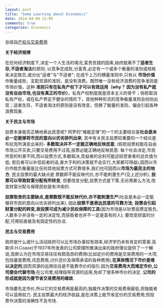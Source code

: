 ```yaml
---
layout: post
title: "Some Learning about Economics"
date: 2014-04-09 12:09
comments: true
categories: Economics
---
```

   总结自[产权与交易费用](http://www.oklink.net/a/0011/1101/mgzy/003.htm)
   
   **关于经济规律**
   
   在任何经济制度下,决定一个人生活的境况,富贵贫践的因素,始终脱离不了**适者生存,不适者淘汰**的原则; 以竞争定成败,分富贵,必定有一个或多个衡量的准则或规格来决定胜负,或分出"适者"与"不适者"; 在成千上万的横量准则中,只有以 **市场价值** 作衡量成败，支配资源的准则，是没有浪费。既然唯一没有经济浪费的竞争准则是市场价值，这种 **准则只有在私有产权下才可以有效运用（why？ 因为没有私产就没有自由市场,也没有真正的市价）**。私有产权制度就是资本主义的骨干；倘若取消私有产权，或在私产界定不健全的情形下，其他种种形式的竞争衡量准则会纷纷出现；适者生存，不适者淘汰的原则是没有改变，但换了衡量的准则，偏会引起各种浪费现象.

   **关于民主与市场**
   
   投票本身能否正确地表达民意呢? 阿罗的"难能定律"的一个的主要结论是**社会是未必一定能够将市民的意向以优劣排列出来**; 其中有关民主投票较重要的一个结论是布拉克所演变出来的- **多数取决并不一定能正确地反映民意**; (假若投票权能在自由市场公开买卖,只要交易费用不过高,投票必能正确地反映民意: 每个社会决定,市民所受的利害不同,而以投票方式,多数取决,受益者的总利可能远较受害者的总负值为低; 若后者可以补偿前者的话,害大于利的决策就不会实行,大家都可得益),因而以市价作胜负衡量是比任何其他投票方式可靠很多,我们也可因而以**市场为最民主的地方**; 民主投票的最大缺点是 票数即不能反映代价,亦不能刺激生产(见上述分析); **投票可以导致财富分配有所转变**; 但要改变分配,投票方式是下策.无论用甚么方法,改变财富分配与保障民权是有冲突的.

   **投票取舍的主要缺点,是票数既不能反映代价,亦不能刺激生产**(社会是未必一定能够将市民的意向以优劣排列出来), 因此**投票不是表达民意的可靠方法**; **投票会引起财富分配的转变,故投票可成为减少民权保障的工具**(因为市场是以钞票投票定胜负,人数多少并没有一定的决定性,而获胜者也并不一定是富有的人); 要改变财富的分配,可用较直接及有固定性的办法.
   
   **民主与交易费用**
   
   政府是什么或什么活动政府可以比市场办事较有效率,经济学仍未有肯定的答案.高斯(R.H.Coase)于1937年所发表的公司原理所推演出来的政府理论提供了一个解说;高斯认为在市场交易往往有颇高昂的费用(比如定价的费用是交易费用的一大项,包括量度费用,讯息费用,讨价还价及保障承诺的各种费用),**在某些情况下市价是难以决定的**;因而资源的运用往往是不能靠市价的指引.因为**交易费用大而难定市价,公司便会代替市场**;在公司里,经理指导资源的运用,免却了很多种市价的决定. **公司的形成就是因为要节省交易费用的缘故**.
   
   市场要先定市价,所以它的交易费用是最高的;独裁作决策的交易费用最低,但独裁者可以滥用权力. 民主投票最大的经济收益,是在决策上能节省定价的交易费用;但投票作决策的准确性不及市场.
   
       
   
   


